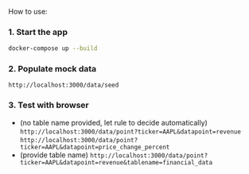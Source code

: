 How to use:

### 1. Start the app
```bash
docker-compose up --build
```

### 2. Populate mock data
`http://localhost:3000/data/seed`

### 3. Test with browser
- (no table name provided, let rule to decide automatically)
`http://localhost:3000/data/point?ticker=AAPL&datapoint=revenue`
`http://localhost:3000/data/point?ticker=AAPL&datapoint=price_change_percent`
- (provide table name)
`http://localhost:3000/data/point?ticker=AAPL&datapoint=revenue&tablename=financial_data`
